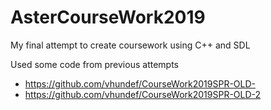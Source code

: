 # AsterCourseWork2019
My final attempt to create coursework using C++ and SDL

Used some code from previous attempts
- https://github.com/vhundef/CourseWork2019SPR-OLD-
- https://github.com/vhundef/CourseWork2019SPR-OLD-2
